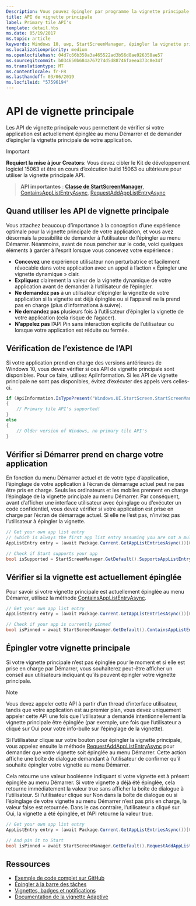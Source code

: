 ```yaml
---
Description: Vous pouvez épingler par programme la vignette principale de votre propre application au menu Démarrer, tout comme vous pouvez épingler des vignettes secondaires. Vous pouvez également vérifier si elle est actuellement épinglée.
title: API de vignette principale
label: Primary tile API's
template: detail.hbs
ms.date: 05/19/2017
ms.topic: article
keywords: Windows 10, uwp, StartScreenManager, épingler la vignette principale, API de vignette principale, vérifier si la vignette est épinglée, vignette dynamique
ms.localizationpriority: medium
ms.openlocfilehash: 04d7c66b358a3a465522ad3b56d8ae926358ae57
ms.sourcegitcommit: b034650b684a767274d5d88746faeea373c8e34f
ms.translationtype: MT
ms.contentlocale: fr-FR
ms.lasthandoff: 03/06/2019
ms.locfileid: "57596194"
---
```

# <a name="primary-tile-apis"></a>API de vignette principale
 

Les API de vignette principale vous permettent de vérifier si votre application est actuellement épinglée au menu Démarrer et de demander d’épingler la vignette principale de votre application.

> [!IMPORTANT]
> **Requiert la mise à jour Creators**: Vous devez cibler le Kit de développement logiciel 15063 et être en cours d’exécution build 15063 ou ultérieure pour utiliser la vignette principale API.

> **API importantes** : [**Classe de StartScreenManager**](https://docs.microsoft.com/uwp/api/windows.ui.startscreen.startscreenmanager), [ContainsAppListEntryAsync](https://docs.microsoft.com/uwp/api/windows.ui.startscreen.startscreenmanager#Windows_UI_StartScreen_StartScreenManager_ContainsAppListEntryAsync_Windows_ApplicationModel_Core_AppListEntry_), [RequestAddAppListEntryAsync](https://docs.microsoft.com/uwp/api/windows.ui.startscreen.startscreenmanager#Windows_UI_StartScreen_StartScreenManager_RequestAddAppListEntryAsync_Windows_ApplicationModel_Core_AppListEntry_)


## <a name="when-to-use-primary-tile-apis"></a>Quand utiliser les API de vignette principale

Vous attachez beaucoup d’importance à la conception d’une expérience optimale pour la vignette principale de votre application, et vous avez désormais la possibilité de demander à l’utilisateur de l’épingler au menu Démarrer. Néanmoins, avant de nous pencher sur le code, voici quelques éléments à garder à l’esprit lorsque vous concevez votre expérience :

* **Concevez** une expérience utilisateur non perturbatrice et facilement révocable dans votre application avec un appel à l’action « Épingler une vignette dynamique » clair.
* **Expliquez** clairement la valeur de la vignette dynamique de votre application avant de demander à l’utilisateur de l’épingler.
* **Ne demandez pas** à un utilisateur d’épingler la vignette de votre application si la vignette est déjà épinglée ou si l’appareil ne la prend pas en charge (plus d’informations à suivre).
* **Ne demandez pas** plusieurs fois à l’utilisateur d’épingler la vignette de votre application (cela risque de l’agacer).
* **N’appelez pas** l’API Pin sans interaction explicite de l’utilisateur ou lorsque votre application est réduite ou fermée.


## <a name="checking-whether-the-apis-exist"></a>Vérification de l’existence de l’API

Si votre application prend en charge des versions antérieures de Windows 10, vous devez vérifier si ces API de vignette principale sont disponibles. Pour ce faire, utilisez ApiInformation. Si les API de vignette principale ne sont pas disponibles, évitez d’exécuter des appels vers celles-ci.

```csharp
if (ApiInformation.IsTypePresent("Windows.UI.StartScreen.StartScreenManager"))
{
    // Primary tile API's supported!
}
else
{
    // Older version of Windows, no primary tile API's
}
```


## <a name="check-if-start-supports-your-app"></a>Vérifier si Démarrer prend en charge votre application

En fonction du menu Démarrer actuel et de votre type d’application, l’épinglage de votre application à l’écran de démarrage actuel peut ne pas être pris en charge. Seuls les ordinateurs et les mobiles prennent en charge l’épinglage de la vignette principale au menu Démarrer. Par conséquent, avant d’afficher une interface utilisateur avec épinglage ou d’exécuter un code confidentiel, vous devez vérifier si votre application est prise en charge par l’écran de démarrage actuel. Si elle ne l’est pas, n’invitez pas l’utilisateur à épingler la vignette.

```csharp
// Get your own app list entry
// (which is always the first app list entry assuming you are not a multi-app package)
AppListEntry entry = (await Package.Current.GetAppListEntriesAsync())[0];

// Check if Start supports your app
bool isSupported = StartScreenManager.GetDefault().SupportsAppListEntry(entry);
```


## <a name="check-whether-youre-currently-pinned"></a>Vérifier si la vignette est actuellement épinglée

Pour savoir si votre vignette principale est actuellement épinglée au menu Démarrer, utilisez la méthode [ContainsAppListEntryAsync](https://docs.microsoft.com/uwp/api/windows.ui.startscreen.startscreenmanager#Windows_UI_StartScreen_StartScreenManager_ContainsAppListEntryAsync_Windows_ApplicationModel_Core_AppListEntry_).

```csharp
// Get your own app list entry
AppListEntry entry = (await Package.Current.GetAppListEntriesAsync())[0];

// Check if your app is currently pinned
bool isPinned = await StartScreenManager.GetDefault().ContainsAppListEntryAsync(entry);
```


##  <a name="pin-your-primary-tile"></a>Épingler votre vignette principale

Si votre vignette principale n’est pas épinglée pour le moment et si elle est prise en charge par Démarrer, vous souhaiterez peut-être afficher un conseil aux utilisateurs indiquant qu’ils peuvent épingler votre vignette principale.

> [!NOTE]
> Vous devez appeler cette API à partir d’un thread d’interface utilisateur, tandis que votre application est au premier plan, vous devez uniquement appeler cette API une fois que l’utilisateur a demandé intentionnellement la vignette principale être épinglée (par exemple, une fois que l’utilisateur a cliqué sur Oui pour votre info-bulle sur l’épinglage de la vignette).

Si l’utilisateur clique sur votre bouton pour épingler la vignette principale, vous appelez ensuite la méthode [RequestAddAppListEntryAsync](https://docs.microsoft.com/uwp/api/windows.ui.startscreen.startscreenmanager#Windows_UI_StartScreen_StartScreenManager_RequestAddAppListEntryAsync_Windows_ApplicationModel_Core_AppListEntry_) pour demander que votre vignette soit épinglée au menu Démarrer. Cette action affiche une boîte de dialogue demandant à l’utilisateur de confirmer qu’il souhaite épingler votre vignette au menu Démarrer.

Cela retourne une valeur booléenne indiquant si votre vignette est à présent épinglée au menu Démarrer. Si votre vignette a déjà été épinglée, cela retourne immédiatement la valeur true sans afficher la boîte de dialogue à l’utilisateur. Si l’utilisateur clique sur Non dans la boîte de dialogue ou si l’épinglage de votre vignette au menu Démarrer n’est pas pris en charge, la valeur false est retournée. Dans le cas contraire, l’utilisateur a cliqué sur Oui, la vignette a été épinglée, et l’API retourne la valeur true.

```csharp
// Get your own app list entry
AppListEntry entry = (await Package.Current.GetAppListEntriesAsync())[0];

// And pin it to Start
bool isPinned = await StartScreenManager.GetDefault().RequestAddAppListEntryAsync(entry);
```


## <a name="resources"></a>Ressources

* [Exemple de code complet sur GitHub](https://github.com/WindowsNotifications/quickstart-pin-primary-tile)
* [Épingler à la barre des tâches](../pin-to-taskbar.md)
* [Vignettes, badges et notifications](index.md)
* [Documentation de la vignette Adaptive](create-adaptive-tiles.md)
